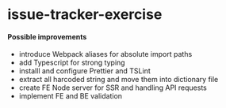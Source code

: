 # issue-tracker-exercise

#### Possible improvements

- introduce Webpack aliases for absolute import paths
- add Typescript for strong typing
- installl and configure Prettier and TSLint
- extract all harcoded string and move them into dictionary file
- create FE Node server for SSR and handling API requests
- implement FE and BE validation
